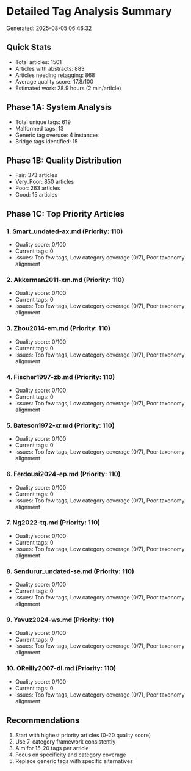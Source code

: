 # Detailed Tag Analysis Summary
Generated: 2025-08-05 06:46:32

## Quick Stats
- Total articles: 1501
- Articles with abstracts: 883
- Articles needing retagging: 868
- Average quality score: 17.8/100
- Estimated work: 28.9 hours (2 min/article)

## Phase 1A: System Analysis
- Total unique tags: 619
- Malformed tags: 13
- Generic tag overuse: 4 instances
- Bridge tags identified: 15

## Phase 1B: Quality Distribution
- Fair: 373 articles
- Very_Poor: 850 articles
- Poor: 263 articles
- Good: 15 articles

## Phase 1C: Top Priority Articles

### 1. Smart_undated-ax.md (Priority: 110)
- Quality score: 0/100
- Current tags: 0
- Issues: Too few tags, Low category coverage (0/7), Poor taxonomy alignment

### 2. Akkerman2011-xm.md (Priority: 110)
- Quality score: 0/100
- Current tags: 0
- Issues: Too few tags, Low category coverage (0/7), Poor taxonomy alignment

### 3. Zhou2014-em.md (Priority: 110)
- Quality score: 0/100
- Current tags: 0
- Issues: Too few tags, Low category coverage (0/7), Poor taxonomy alignment

### 4. Fischer1997-zb.md (Priority: 110)
- Quality score: 0/100
- Current tags: 0
- Issues: Too few tags, Low category coverage (0/7), Poor taxonomy alignment

### 5. Bateson1972-xr.md (Priority: 110)
- Quality score: 0/100
- Current tags: 0
- Issues: Too few tags, Low category coverage (0/7), Poor taxonomy alignment

### 6. Ferdousi2024-ep.md (Priority: 110)
- Quality score: 0/100
- Current tags: 0
- Issues: Too few tags, Low category coverage (0/7), Poor taxonomy alignment

### 7. Ng2022-tq.md (Priority: 110)
- Quality score: 0/100
- Current tags: 0
- Issues: Too few tags, Low category coverage (0/7), Poor taxonomy alignment

### 8. Sendurur_undated-se.md (Priority: 110)
- Quality score: 0/100
- Current tags: 0
- Issues: Too few tags, Low category coverage (0/7), Poor taxonomy alignment

### 9. Yavuz2024-ws.md (Priority: 110)
- Quality score: 0/100
- Current tags: 0
- Issues: Too few tags, Low category coverage (0/7), Poor taxonomy alignment

### 10. OReilly2007-dl.md (Priority: 110)
- Quality score: 0/100
- Current tags: 0
- Issues: Too few tags, Low category coverage (0/7), Poor taxonomy alignment

## Recommendations
1. Start with highest priority articles (0-20 quality score)
2. Use 7-category framework consistently
3. Aim for 15-20 tags per article
4. Focus on specificity and category coverage
5. Replace generic tags with specific alternatives
